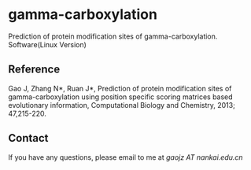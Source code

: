 # gamma-carboxylation
Prediction of protein modification sites of gamma-carboxylation.   
Software(Linux Version)

## Reference
Gao J, Zhang N*, Ruan J*, Prediction of protein modification sites of gamma-carboxylation using position specific scoring matrices based evolutionary information, Computational Biology and Chemistry, 2013; 47,215-220.

## Contact
If you have any questions, please email to me at  _gaojz AT nankai.edu.cn_
